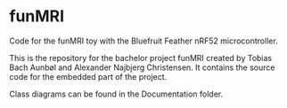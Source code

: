 # funMRI
Code for the funMRI toy with the Bluefruit Feather nRF52 microcontroller.

This is the repository for the bachelor project funMRI created by Tobias Bach Aunbøl and Alexander Najbjerg Christensen. It contains the source code for the embedded part of the project.

Class diagrams can be found in the Documentation folder.
